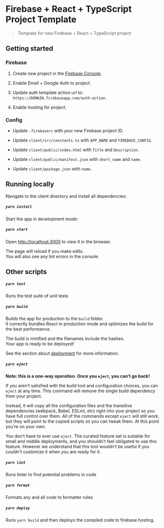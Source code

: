 # Firebase + React + TypeScript Project Template

> Template for new Firebase + React + TypeScript project

## Getting started

### Firebase

1. Create new project in the [Firebase Console](https://console.firebase.google.com/).

2. Enable Email + Google Auth to project.

3. Update auth template action url to: `https://DOMAIN.firebaseapp.com/auth-action`.

4. Enable hosting for project.

### Config

- Update `.firebaserc` with your new Firebase project ID.

- Update `client/src/constants.ts` with `APP_NAME` and `FIREBASE_CONFIG`.

- Update `client/public/index.html` with `Title` and `Description`.

- Update `client/public/manifest.json` with `short_name` and `name`.

- Update `client/package.json` with `name`.

## Running locally

Navigate to the client directory and install all dependencies:

##### `yarn install`

Start the app in development mode:

##### `yarn start`

Open [http://localhost:3000](http://localhost:3000) to view it in the browser.

The page will reload if you make edits.\
You will also see any lint errors in the console.

## Other scripts

##### `yarn test`

Runs the test suite of unit tests

##### `yarn build`

Builds the app for production to the `build` folder.\
It correctly bundles React in production mode and optimizes the build for the best performance.

The build is minified and the filenames include the hashes.\
Your app is ready to be deployed!

See the section about [deployment](https://facebook.github.io/create-react-app/docs/deployment) for more information.

##### `yarn eject`

**Note: this is a one-way operation. Once you `eject`, you can’t go back!**

If you aren’t satisfied with the build tool and configuration choices, you can `eject` at any time. This command will remove the single build dependency from your project.

Instead, it will copy all the configuration files and the transitive dependencies (webpack, Babel, ESLint, etc) right into your project so you have full control over them. All of the commands except `eject` will still work, but they will point to the copied scripts so you can tweak them. At this point you’re on your own.

You don’t have to ever use `eject`. The curated feature set is suitable for small and middle deployments, and you shouldn’t feel obligated to use this feature. However we understand that this tool wouldn’t be useful if you couldn’t customize it when you are ready for it.

##### `yarn lint`

Runs linter to find potential problems in code

##### `yarn format`

Formats any and all code to formatter rules

##### `yarn deploy`

Runs `yarn build` and then deploys the compiled code to firebase hosting.
